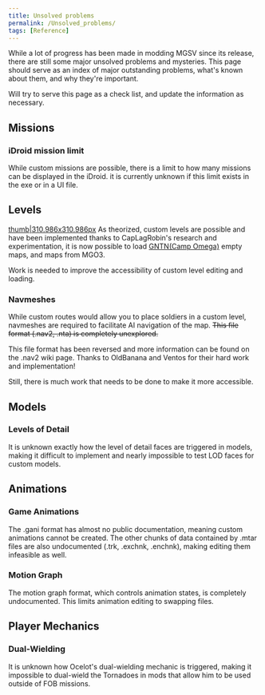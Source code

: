 ```yaml
---
title: Unsolved problems
permalink: /Unsolved_problems/
tags: [Reference]
---
```


While a lot of progress has been made in modding MGSV since its release,
there are still some major unsolved problems and mysteries. This page
should serve as an index of major outstanding problems, what's known
about them, and why they're important.

Will try to serve this page as a check list, and update the information
as necessary.

## Missions

### iDroid mission limit

While custom missions are possible, there is a limit to how many
missions can be displayed in the iDroid. it is currently unknown if this
limit exists in the exe or in a UI file.

## Levels

[thumb|310.986x310.986px](/File:MGO3_Amberstation_.png "wikilink") As
theorized, custom levels are possible and have been implemented thanks
to CapLagRobin's research and experimentation, it is now possible to
load [GNTN(Camp
Omega)](https://www.nexusmods.com/metalgearsolidvtpp/mods/978) empty
maps, and maps from MGO3.

Work is needed to improve the accessibility of custom level editing and
loading.

### Navmeshes

While custom routes would allow you to place soldiers in a custom level,
navmeshes are required to facilitate AI navigation of the map. <s>This
file format (.nav2, .nta) is completely unexplored.</s>

This file format has been reversed and more information can be found on
the .nav2 wiki page. Thanks to OldBanana and Ventos for their hard work
and implementation\!

Still, there is much work that needs to be done to make it more
accessible.

## Models

### Levels of Detail

It is unknown exactly how the level of detail faces are triggered in
models, making it difficult to implement and nearly impossible to test
LOD faces for custom models.

## Animations

### Game Animations

The .gani format has almost no public documentation, meaning custom
animations cannot be created. The other chunks of data contained by
.mtar files are also undocumented (.trk, .exchnk, .enchnk), making
editing them infeasible as well.

### Motion Graph

The motion graph format, which controls animation states, is completely
undocumented. This limits animation editing to swapping files.

## Player Mechanics

### Dual-Wielding

It is unknown how Ocelot's dual-wielding mechanic is triggered, making
it impossible to dual-wield the Tornadoes in mods that allow him to be
used outside of FOB missions.